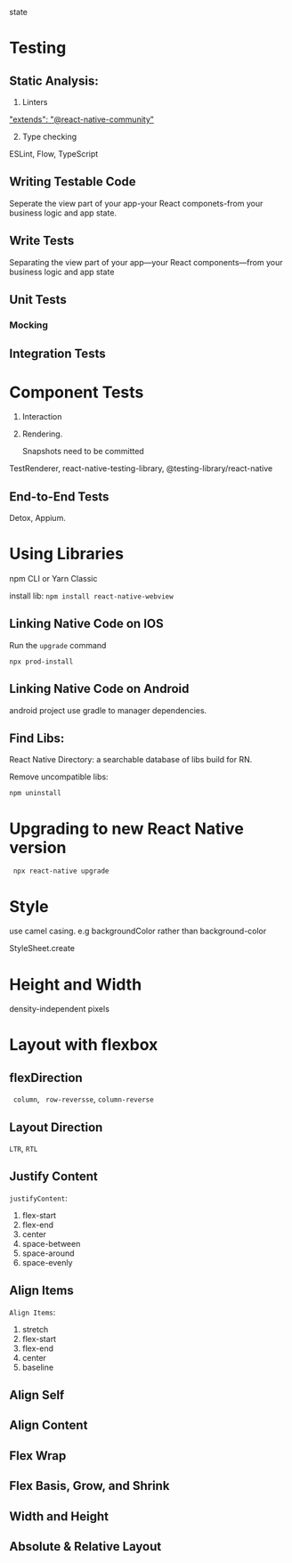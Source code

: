 state

# Testing

## Static Analysis:

1. Linters

["extends": "@react-native-community"](https://github.com/facebook/react-native/blob/master/packages/eslint-config-react-native-community/index.js)

2. Type checking

ESLint, Flow, TypeScript

## Writing Testable Code

Seperate the view part of your app-your React componets-from your business logic and app state.

## Write Tests

Separating the view part of your app—your React components—from your business logic and app state

## Unit Tests

### Mocking

## Integration Tests

# Component Tests

1. Interaction

2. Rendering.

    Snapshots need to be committed

TestRenderer, react-native-testing-library, @testing-library/react-native

## End-to-End Tests

Detox, Appium.

# Using Libraries

npm CLI or Yarn Classic

install lib:
`
    npm install react-native-webview
`

## Linking Native Code on IOS

Run the `upgrade` command

`
    npx prod-install
`


## Linking Native Code on Android

android project use gradle to manager dependencies.

## Find Libs:

React Native Directory: a searchable database of libs build for RN.

Remove uncompatible libs:

` npm uninstall `

# Upgrading to new React Native version

` npx react-native upgrade`

# Style

use camel casing. e.g backgroundColor rather than background-color

StyleSheet.create

# Height and Width

density-independent pixels

# Layout with flexbox

## flexDirection

` column`, ` row-reversse`, `column-reverse`

## Layout Direction

`LTR`, `RTL`

## Justify Content

`justifyContent`:

1. flex-start
2. flex-end
3. center
4. space-between
5. space-around
6. space-evenly

## Align Items

`Align Items`:
1. stretch
2. flex-start
3. flex-end
4. center
5. baseline

## Align Self

## Align Content

## Flex Wrap

## Flex Basis, Grow, and Shrink

## Width and Height

## Absolute & Relative Layout